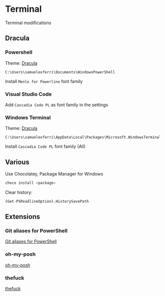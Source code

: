 # Terminal

Terminal modifications

## Dracula

### Powershell

Theme: [Dracula](https://draculatheme.com/)

    C:\Users\samuelexferri\Documents\WindowsPowerShell

Install `Menlo for Powerline` font family

### Visual Studio Code

Add `Cascadia Code PL` as font family in the settings

### Windows Terminal

Theme: [Dracula](https://draculatheme.com/)

    C:\Users\samuelexferri\AppData\Local\Packages\Microsoft.WindowsTerminal_8wekyb3d8bbwe\LocalState

Install `Cascadia Code PL` font family (All)

## Various

Use Chocolatey, Package Manager for Windows

```bash
choco install <package>
```

Clear history:

```bash
(Get-PSReadlineOption).HistorySavePath
```

## Extensions

### Git aliases for PowerShell

[Git aliases for PowerShell](https://github.com/gluons/powershell-git-aliases)

### oh-my-posh

[oh-my-posh](https://github.com/JanDeDobbeleer/oh-my-posh)

### thefuck

[thefuck](https://github.com/nvbn/thefuck)
